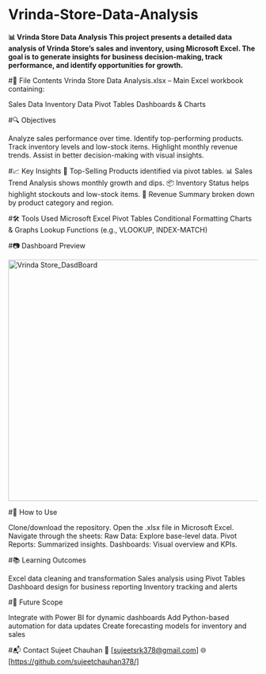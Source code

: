 # Vrinda-Store-Data-Analysis
**📊 Vrinda Store Data Analysis
This project presents a detailed data analysis of Vrinda Store’s sales and inventory, using Microsoft Excel. The goal is to generate insights for business decision-making, track performance, and identify opportunities for growth.**


#📁 File Contents
Vrinda Store Data Analysis.xlsx – Main Excel workbook containing:

Sales Data
Inventory Data
Pivot Tables
Dashboards & Charts

#🔍 Objectives

Analyze sales performance over time.
Identify top-performing products.
Track inventory levels and low-stock items.
Highlight monthly revenue trends.
Assist in better decision-making with visual insights.

#📈 Key Insights
📌 Top-Selling Products identified via pivot tables.
📊 Sales Trend Analysis shows monthly growth and dips.
📦 Inventory Status helps highlight stockouts and low-stock items.
🎯 Revenue Summary broken down by product category and region.


#🛠️ Tools Used
Microsoft Excel
Pivot Tables
Conditional Formatting
Charts & Graphs
Lookup Functions (e.g., VLOOKUP, INDEX-MATCH)

#📷 Dashboard Preview

<img width="1063" height="488" alt="Vrinda Store_DasdBoard" src="https://github.com/user-attachments/assets/c7a4c114-0095-45e2-9f0b-b32e8a27e25d" />


#📌 How to Use

Clone/download the repository.
Open the .xlsx file in Microsoft Excel.
Navigate through the sheets:
Raw Data: Explore base-level data.
Pivot Reports: Summarized insights.
Dashboards: Visual overview and KPIs.


#📚 Learning Outcomes

Excel data cleaning and transformation
Sales analysis using Pivot Tables
Dashboard design for business reporting
Inventory tracking and alerts

#🚀 Future Scope

Integrate with Power BI for dynamic dashboards
Add Python-based automation for data updates
Create forecasting models for inventory and sales

#📬 Contact
Sujeet Chauhan
📧 [sujeetsrk378@gmail.com]
🌐 [https://github.com/sujeetchauhan378/]

